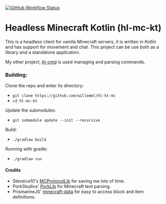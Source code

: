 [![GitHub Workflow Status](https://img.shields.io/github/workflow/status/willemml/hl-mc-kt/Java%20CI%20with%20Gradle?logo=github)](https://github.com/wnuke/hl-mc-kt/actions?query=workflow%3A%22Java%20CI%20with%20Gradle%22)
# Headless Minecraft Kotlin (hl-mc-kt)

This is a headless client for vanilla Minecraft servers, it is written in Kotlin and has support for movement and chat. This project can be use both as a library and a standalone application.

My other project, [kt-cmd](https://github.com/willemml/kt-cmd) is used managing and parsing commands.

### Building:
Clone the repo and enter its directory:
 - `git clone https://github.com/willemml/hl-kt-mc`
 - `cd hl-mc-kt`

Update the submodules:
 - `git submodule update --init --recursive`
 
Build:
 - `./gradlew build`
 
Running with gradle:
 - `./gradlew run`

#### Credits
 - Steveice10's [MCProtocolLib](https://github.com/Steveice10/MCProtocolLib) for saving me lots of time.
 - PorkStudios' [PorkLib](https://github.com/PorkStudios/PorkLib) for Minecraft text parsing.
 - PrismarineJS' [minecraft-data](https://github.com/PrismarineJS/minecraft-data) for easy to access block and item definitions.
